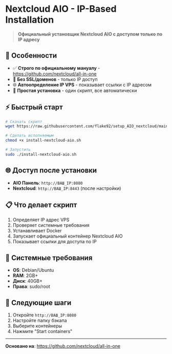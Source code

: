 # Nextcloud AIO - IP-Based Installation

> **Официальный установщик Nextcloud AIO с доступом только по IP адресу**

## 🎯 Особенности

- ✅ **Строго по официальному мануалу** - https://github.com/nextcloud/all-in-one
- 🚫 **Без SSL/доменов** - только IP доступ
- 🌐 **Автоопределение IP VPS** - показывает ссылки с IP адресом
- 📝 **Простая установка** - один скрипт, все автоматически

## ⚡ Быстрый старт

```bash
# Скачать скрипт
wget https://raw.githubusercontent.com/flake92/setup_AIO_nextcloud/main/install-nextcloud-aio.sh

# Сделать исполняемым
chmod +x install-nextcloud-aio.sh

# Запустить
sudo ./install-nextcloud-aio.sh
```

## 🌐 Доступ после установки

- **AIO Панель**: `http://ВАШ_IP:8080`
- **Nextcloud**: `http://ВАШ_IP:8443` (после настройки)

## 📋 Что делает скрипт

1. Определяет IP адрес VPS
2. Проверяет системные требования
3. Устанавливает Docker
4. Запускает официальный контейнер Nextcloud AIO
5. Показывает ссылки для доступа по IP

## 🔧 Системные требования

- **OS**: Debian/Ubuntu
- **RAM**: 2GB+
- **Диск**: 40GB+
- **Права**: sudo/root

## 📝 Следующие шаги

1. Откройте `http://ВАШ_IP:8080`
2. Настройте папку бэкапа
3. Выберите контейнеры
4. Нажмите "Start containers"

---

**Основано на**: https://github.com/nextcloud/all-in-one
